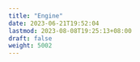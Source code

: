 ```yaml
---
title: "Engine"
date: 2023-06-21T19:52:04
lastmod: 2023-08-08T19:25:13+08:00
draft: false
weight: 5002
---
```

